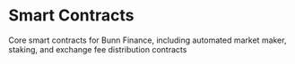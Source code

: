 # Smart Contracts

Core smart contracts for Bunn Finance, including automated market maker, staking, and exchange fee distribution contracts
